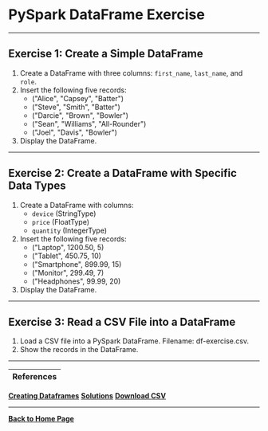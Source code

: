 # PySpark DataFrame Exercise
---

## Exercise 1: Create a Simple DataFrame

1. Create a DataFrame with three columns: `first_name`, `last_name`, and `role`.
2. Insert the following five records:
   - ("Alice", "Capsey", "Batter")
   - ("Steve", "Smith", "Batter")
   - ("Darcie", "Brown", "Bowler")
   - ("Sean", "Williams", "All-Rounder")
   - ("Joel", "Davis", "Bowler")
3. Display the DataFrame.

---

## Exercise 2: Create a DataFrame with Specific Data Types

1. Create a DataFrame with columns:
   - `device` (StringType)
   - `price` (FloatType)
   - `quantity` (IntegerType)
2. Insert the following five records:
   - ("Laptop", 1200.50, 5)
   - ("Tablet", 450.75, 10)
   - ("Smartphone", 899.99, 15)
   - ("Monitor", 299.49, 7)
   - ("Headphones", 99.99, 20)
3. Display the DataFrame.

---

## Exercise 3: Read a CSV File into a DataFrame

1. Load a CSV file into a PySpark DataFrame. Filename: df-exercise.csv.
2. Show the records in the DataFrame.

---

| References |
| ---------- |
**[Creating Dataframes](https://github.com/RahulRoy-rsp/Learning_PySpark/blob/main/Dataframes/dataframes.md#creating-dataframes-in-pyspark)**
**[Solutions](https://github.com/RahulRoy-rsp/Learning_PySpark/blob/main/Dataframes/df-solutions.md)**
**[Download CSV](https://github.com/RahulRoy-rsp/Learning_PySpark/tree/main/Dataframes/csv-files)**

---
**[Back to Home Page](https://github.com/RahulRoy-rsp/Learning_PySpark)**
